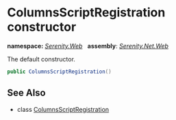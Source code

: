 # ColumnsScriptRegistration constructor
**namespace:** *[Serenity.Web](../../README.md#serenity.web-namespace)*   **assembly**: *[Serenity.Net.Web](../../README.md)*

The default constructor.

```csharp
public ColumnsScriptRegistration()
```

## See Also

* class [ColumnsScriptRegistration](../ColumnsScriptRegistration.md)
